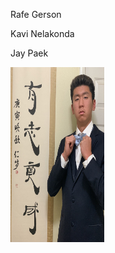 Rafe Gerson

Kavi Nelakonda

Jay Paek

<img src="/website/site_resources/JayPaek.jpg" width="150" height="280">
